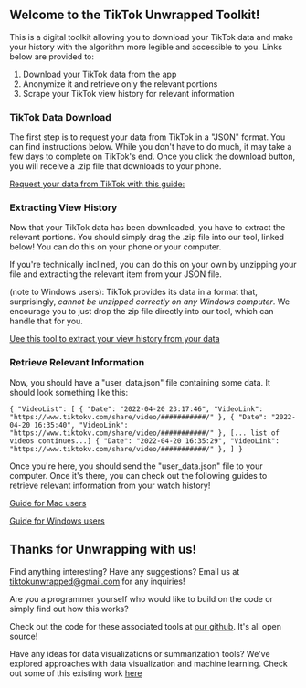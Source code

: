 ## Welcome to the TikTok Unwrapped Toolkit!

This is a digital toolkit allowing you to download your TikTok data and make your history with the algorithm more legible and accessible to you. Links below are provided to:

1. Download your TikTok data from the app
2. Anonymize it and retrieve only the relevant portions
3. Scrape your TikTok view history for relevant information

### TikTok Data Download

The first step is to request your data from TikTok in a "JSON" format. You can find instructions below. While you don't have to do much, it may take a few days to complete on TikTok's end. Once you click the download button, you will receive a .zip file that downloads to your phone.

[Request your data from TikTok with this guide:](https://docs.google.com/document/d/1ECqOR897-Li5zjiRZcplgkJG86nhst0Isra2h3DxeJE/edit?usp=sharing)


### Extracting View History

Now that your TikTok data has been downloaded, you have to extract the relevant portions. You should simply drag the .zip file into our tool, linked below! You can do this on your phone or your computer.

If you're technically inclined, you can do this on your own by unzipping your file and extracting the relevant item from your JSON file. 

(note to Windows users): TikTok provides its data in a format that, surprisingly, *cannot be unzipped correctly on any Windows computer*. We encourage you to just drop the zip file directly into our tool, which can handle that for you.

[Uee this tool to extract your view history from your data](https://tiktokunwrapped.github.io/anonymizer)

### Retrieve Relevant Information

Now, you should have a "user_data.json" file containing some data. It should look something like this:

`
{
    "VideoList": [
        {
            "Date": "2022-04-20 23:17:46",
            "VideoLink": "https://www.tiktokv.com/share/video/###########/"
        },
        {
            "Date": "2022-04-20 16:35:40",
            "VideoLink": "https://www.tiktokv.com/share/video/###########/"
        },
        [... list of videos continues...]
        {
            "Date": "2022-04-20 16:35:29",
            "VideoLink": "https://www.tiktokv.com/share/video/###########/"
        },
    ]
}
`

Once you're here, you should send the "user_data.json" file to your computer. Once it's there, you can check out the following guides to retrieve relevant information from your watch history!

[Guide for Mac users](https://tiktokunwrapped.github.io/scraper_mac.html)

[Guide for Windows users](https://tiktokunwrapped.github.io/scraper_windows.html)

## Thanks for Unwrapping with us!

Find anything interesting? Have any suggestions? Email us at tiktokunwrapped@gmail.com for any inquiries!

Are you a programmer yourself who would like to build on the code or simply find out how this works?

Check out the code for these associated tools at [our github](https://github.com/tiktokunwrapped/). It's all open source!

Have any ideas for data visualizations or summarization tools? We've explored approaches with data visualization and machine learning. Check out some of this existing work [here](https://ochan1.github.io/info247-sp22-tiktok-unwrapped/dist/)


